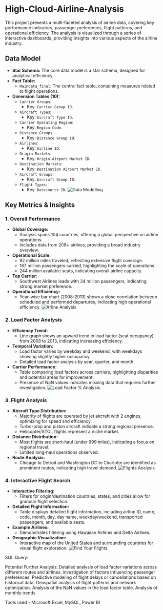 # High-Cloud-Airline-Analysis
This project presents a multi-faceted analysis of airline data, covering key performance indicators, passenger preferences, flight patterns, and operational efficiency. The analysis is visualized through a series of interactive dashboards, providing insights into various aspects of the airline industry.



## Data Model

* **Star Schema:** The core data model is a star schema, designed for analytical efficiency.
* **Fact Table:**
    * `Maindata_final`: The central fact table, containing measures related to flight operations.
* **Dimension Tables (10):**
    * `Carrier Groups`:
        * Key: `Carrier Group ID`.
    * `Aircraft Types`:
        * Key: `Aircraft Type ID`.
    * `Carrier Operating Region`:
        * Key: `Region Code`.
    * `Distance Groups`:
        * Key: `Distance Group ID`.
    * `Airlines`:
        * Key: `Airline ID`.
    * `Origin Markets`:
        * Key: `Origin Airport Market ID`.
    * `Destination Markets`:
        * Key: `Destination Airport Market ID`.
    * `Aircraft Groups`:
        * Key: `Aircraft Group ID`.
    * `Flight Types`:
        * Key: `Datasource ID`.
![Data Modelling](https://github.com/user-attachments/assets/b392fbcd-3a16-4b95-8ea1-758277f6c502)


## Key Metrics & Insights

### 1. Overall Performance 

* **Global Coverage:**
    * Analysis spans 104 countries, offering a global perspective on airline operations.
    * Includes data from 208+ airlines, providing a broad industry overview.
* **Operational Scale:**
    * 82 million miles traveled, reflecting extensive flight coverage.
    * 187 million passengers carried, highlighting the scale of operations.
    * 244 million available seats, indicating overall airline capacity.
* **Top Carrier:**
    *  Southwest Airlines leads with 34 million passengers, indicating strong market preference.
* **Operational Efficiency:**
    *  Year-wise bar chart (2008-2013) shows a close correlation between scheduled and performed departures, indicating high operational efficiency.
![Arline Analysis](https://github.com/user-attachments/assets/5e7e8693-2aac-4402-b2da-3243921c87bb)



### 2. Load Factor Analysis 

* **Efficiency Trend:**
    *  Line graph shows an upward trend in load factor (seat occupancy) from 2008 to 2013, indicating increasing efficiency.
* **Temporal Variation:**
    *  Load factor varies by weekday and weekend, with weekdays showing slightly higher occupancy.
    *  Detailed load factor analysis by year, quarter, and month.
* **Carrier Performance:**
    *  Table comparing load factors across carriers, highlighting disparities and potential areas for improvement.
    *  Presence of NaN values indicates missing data that requires further investigation.
![Load Factor % Analysis](https://github.com/user-attachments/assets/19189aaf-96dd-4b43-9e71-d407a3df3354)



### 3. Flight Analysis 

* **Aircraft Type Distribution:**
    *  Majority of flights are operated by jet aircraft with 2 engines, optimizing for speed and efficiency.
    *  Turbo-prop and piston aircraft indicate a strong regional presence.
    *  Helicopter/STOL flights represent a niche market.
* **Distance Distribution:**
    *  Most flights are short-haul (under 999 miles), indicating a focus on regional travel.
    *  Limited long-haul operations observed.
* **Route Analysis:**
    *  Chicago to Detroit and Washington DC to Charlotte are identified as prominent routes, indicating high travel demand.
![Flights Analysis](https://github.com/user-attachments/assets/d82bd95a-5a73-4c9b-b4da-ec757542ad24)



### 4. Interactive Flight Search 

* **Interactive Filtering:**
    *  Filters for origin/destination countries, states, and cities allow for granular flight selection.
* **Detailed Flight Information:**
    *  Table displays detailed flight information, including airline ID, name, code, month, day, day name, weekday/weekend, transported passengers, and available seats.
* **Example Airlines:**
    *  Demonstrates filtering using Hawaiian Airlines and Delta Airlines.
* **Geographic Visualization:**
    *  Interactive map of the United States and surrounding countries for visual flight exploration.
![Find Your Flights](https://github.com/user-attachments/assets/0978d449-0e8f-49fe-9be9-860d30eef46d)

SQL Query:

Potential Further Analysis:
Detailed analysis of load factor variations across different routes and airlines.
Investigation of factors influencing passenger preferences.
Predictive modeling of flight delays or cancellations based on historical data.
Geospatial analysis of flight patterns and network optimization.
Analysis of the NaN values in the load factor table.
Analysis of monthly trends.


Tools used - Microsoft Excel, MySQL, Power BI
